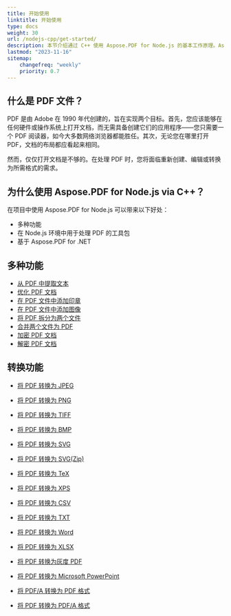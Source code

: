 ```yaml
---
title: 开始使用 
linktitle: 开始使用
type: docs
weight: 30
url: /nodejs-cpp/get-started/
description: 本节介绍通过 C++ 使用 Aspose.PDF for Node.js 的基本工作原理。Aspose.PDF for Node.js via C++ 支持多种功能。
lastmod: "2023-11-16"   
sitemap:
    changefreq: "weekly"
    priority: 0.7
---
```


## 什么是 PDF 文件？

PDF 是由 Adobe 在 1990 年代创建的，旨在实现两个目标。首先，您应该能够在任何硬件或操作系统上打开文档，而无需具备创建它们的应用程序——您只需要一个 PDF 阅读器，如今大多数网络浏览器都能胜任。其次，无论您在哪里打开 PDF，文档的布局都应看起来相同。

然而，仅仅打开文档是不够的。在处理 PDF 时，您将面临重新创建、编辑或转换为所需格式的需求。

## 为什么使用 Aspose.PDF for Node.js via C++？

在项目中使用 Aspose.PDF for Node.js 可以带来以下好处：

- 多种功能
- 在 Node.js 环境中用于处理 PDF 的工具包
- 基于 Aspose.PDF for .NET

## 多种功能

- [从 PDF 中提取文本](/pdf/nodejs-cpp/extract-text/)
- [优化 PDF 文档](/pdf/nodejs-cpp/optimize-pdf/)
- [在 PDF 文件中添加印章](/pdf/nodejs-cpp/add-stamp-to-pdf/)
- [在 PDF 文件中添加图像](/pdf/nodejs-cpp/add-image-to-pdf/)
- [将 PDF 拆分为两个文件](/pdf/nodejs-cpp/split-pdf/)
- [合并两个文件为 PDF](/pdf/nodejs-cpp/merge-pdf/)
- [加密 PDF 文档](/pdf/nodejs-cpp/encrypt-pdf/)
- [解密 PDF 文档](/pdf/nodejs-cpp/decrypt-pdf/)

## 转换功能

- [将 PDF 转换为 JPEG](/pdf/nodejs-cpp/convert-pdf-to-images-format/)
- [将 PDF 转换为 PNG](/pdf/nodejs-cpp/convert-pdf-to-images-format/)
- [将 PDF 转换为 TIFF](/pdf/nodejs-cpp/convert-pdf-to-images-format/)
- [将 PDF 转换为 BMP](/pdf/nodejs-cpp/convert-pdf-to-images-format/)
- [将 PDF 转换为 SVG](/pdf/nodejs-cpp/convert-pdf-to-images-format/)

- [将 PDF 转换为 SVG(Zip)](/pdf/nodejs-cpp/convert-pdf-to-images-format/)
- [将 PDF 转换为 TeX](/pdf/nodejs-cpp/convert-pdf-to-other-files/)
- [将 PDF 转换为 XPS](/pdf/nodejs-cpp/convert-pdf-to-other-files/)
- [将 PDF 转换为 CSV](/pdf/nodejs-cpp/convert-pdf-to-xlsx/)
- [将 PDF 转换为 TXT](/pdf/nodejs-cpp/convert-pdf-to-other-files/)
- [将 PDF 转换为 Word](/pdf/nodejs-cpp/convert-pdf-to-doc/)
- [将 PDF 转换为 XLSX](/pdf/nodejs-cpp/convert-pdf-to-xlsx/)
- [将 PDF 转换为灰度 PDF](/pdf/nodejs-cpp/convert-pdf-to-other-files/)
- [将 PDF 转换为 Microsoft PowerPoint](/pdf/nodejs-cpp/convert-pdf-to-powerpoint/)
- [将 PDF/A 转换为 PDF 格式](/pdf/nodejs-cpp/convert-pdfa-to-pdf/)
- [将 PDF 转换为 PDF/A 格式](/pdf/nodejs-cpp/convert-pdf-to-pdfa/)